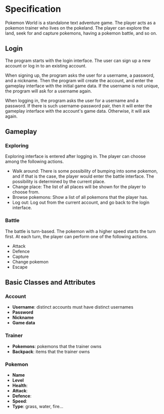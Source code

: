 # Specification

Pokemon World is a standalone text adventure game. The player acts as a pokemon trainer who lives 
on the pokeland. The player can explore the land, seek for and capture pokemons, 
having a pokemon battle, and so on.

## Login

The program starts with the login interface. The user can sign up a new account or log in to an 
existing account. 

When signing up, the program asks the user for a username, a password, and a 
nickname. Then the program will create the account, and enter the gameplay interface 
with the initial game data. If the username is not unique, the program will ask 
for a username again.

When logging in, the program asks the user for a username and a password. If there is such 
username-password pair, then it will enter the gameplay interface with the account's 
game data. Otherwise, it will ask again.

## Gameplay

### Exploring

Exploring interface is entered after logging in. 
The player can choose among the following actions.

- Walk around: There is some possibility of bumping into some pokemon, and if that is the case, 
the player would enter the battle interface. The possibility is determined by the current place.
- Change place: The list of all places will be shown for the player to choose from.
- Browse pokemons: Show a list of all pokemons that the player has.
- Log out: Log out from the current account, and go back to the login interface.

### Battle

The battle is turn-based. The pokemon with a higher speed starts the 
turn first. At each turn, the player can perform one of the following actions.

- Attack
- Defence
- Capture
- Change pokemon
- Escape

## Basic Classes and Attributes

### Account

- **Username**: distinct accounts must have distinct usernames
- **Password**
- **Nickname**
- **Game data**

### Trainer

- **Pokemons**: pokemons that the trainer owns
- **Backpack**: items that the trainer owns

### Pokemon

- **Name**
- **Level**
- **Health**: 
- **Attack**: 
- **Defence**: 
- **Speed**: 
- **Type**: grass, water, fire...

